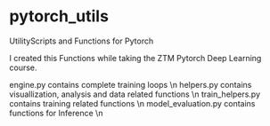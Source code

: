 # pytorch_utils
UtilityScripts and Functions for Pytorch 

I created this Functions while taking the ZTM Pytorch Deep Learning course.

engine.py contains complete training loops \n
helpers.py contains visuallization, analysis and data related functions \n
train_helpers.py contains training related functions \n
model_evaluation.py contains functions for Inference \n
